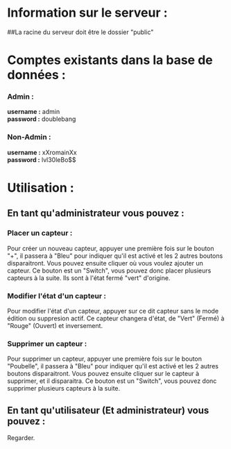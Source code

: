 # Information sur le serveur :

##La racine du serveur doit être le dossier "public"

# Comptes existants dans la base de données :

### Admin :

**username :** admin<br/>
**password :** doublebang

### Non-Admin :

**username :**  xXromainXx <br/>
**password :**  lvl30leBo$$

# Utilisation :
## En tant qu'administrateur vous pouvez :

### Placer un capteur :

Pour créer un nouveau capteur, appuyer une première fois sur le bouton "+", il passera à "Bleu" pour indiquer qu'il est activé et les 2 autres boutons disparaitront.
Vous pouvez ensuite cliquer où vous voulez ajouter un capteur.
Ce bouton est un "Switch", vous pouvez donc placer plusieurs capteurs à la suite. Ils sont à l'état fermé "vert" d'origine. 

### Modifier l'état d'un capteur :

Pour modifier l'état d'un capteur, appuyer sur ce dit capteur sans le mode édition ou suppresion actif.
Ce capteur changera d'état, de "Vert" (Fermé) à "Rouge" (Ouvert) et inversement. 

### Supprimer un capteur :

Pour supprimer un capteur, appuyer une première fois sur le bouton "Poubelle", il passera à "Bleu" pour indiquer qu'il est activé et les 2 autres boutons disparaitront.
Vous pouvez ensuite cliquer sur le capteur à supprimer, et il disparaitra.
Ce bouton est un "Switch", vous pouvez donc supprimer plusieurs capteurs à la suite.

## En tant qu'utilisateur (Et administrateur) vous pouvez :

Regarder.
